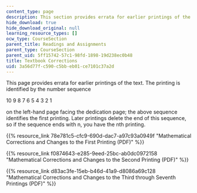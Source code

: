 ```yaml
---
content_type: page
description: This section provides errata for earlier printings of the course textbook.
hide_download: true
hide_download_original: null
learning_resource_types: []
ocw_type: CourseSection
parent_title: Readings and Assignments
parent_type: CourseSection
parent_uid: 5ff15742-57c1-98fd-1898-19d238ec0b48
title: Textbook Corrections
uid: 3a56d77f-c590-c5bb-eb01-ce7101c37a2d
---
```


This page provides errata for earlier printings of the text. The printing is identified by the number sequence

10 9 8 7 6 5 4 3 2 1

on the left-hand page facing the dedication page; the above sequence identifies the first printing. Later printings delete the end of this sequence, so if the sequence ends with n, you have the nth printing.

{{% resource_link 78e781c5-cfc9-690d-dac7-a97c93a0949f "Mathematical Corrections and Changes to the First Printing (PDF)" %}}

{{% resource_link f0874643-e285-9eed-25bc-ab0dc0972158 "Mathematical Corrections and Changes to the Second Printing (PDF)" %}}

{{% resource_link d83ac3fe-15eb-b46d-41a9-d8086a69c128 "Mathematical Corrections and Changes to the Third through Seventh Printings (PDF)" %}}
